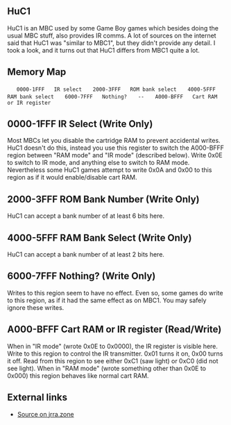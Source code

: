 HuC1
----

HuC1 is an MBC used by some Game Boy games which besides doing the usual
MBC stuff, also provides IR comms. A lot of sources on the internet said
that HuC1 was \"similar to MBC1\", but they didn\'t provide any detail.
I took a look, and it turns out that HuC1 differs from MBC1 quite a lot.

Memory Map
----------

`   0000-1FFF   IR select`
`   2000-3FFF   ROM bank select`
`   4000-5FFF   RAM bank select`
`   6000-7FFF   Nothing?`
`   --`
`   A000-BFFF   Cart RAM or IR register`

0000-1FFF IR Select (Write Only)
--------------------------------

Most MBCs let you disable the cartridge RAM to prevent accidental
writes. HuC1 doesn\'t do this, instead you use this register to switch
the A000-BFFF region between \"RAM mode\" and \"IR mode\" (described
below). Write 0x0E to switch to IR mode, and anything else to switch to
RAM mode. Nevertheless some HuC1 games attempt to write 0x0A and 0x00 to
this region as if it would enable/disable cart RAM.

2000-3FFF ROM Bank Number (Write Only)
--------------------------------------

HuC1 can accept a bank number of at least 6 bits here.

4000-5FFF RAM Bank Select (Write Only)
--------------------------------------

HuC1 can accept a bank number of at least 2 bits here.

6000-7FFF Nothing? (Write Only)
-------------------------------

Writes to this region seem to have no effect. Even so, some games do
write to this region, as if it had the same effect as on MBC1. You may
safely ignore these writes.

A000-BFFF Cart RAM or IR register (Read/Write)
----------------------------------------------

When in \"IR mode\" (wrote 0x0E to 0x0000), the IR register is visible
here. Write to this region to control the IR transmitter. 0x01 turns it
on, 0x00 turns it off. Read from this region to see either 0xC1 (saw
light) or 0xC0 (did not see light). When in \"RAM mode\" (wrote
something other than 0x0E to 0x000) this region behaves like normal cart
RAM.

External links
--------------

-   [Source on jrra.zone](http://jrra.zone/blog/huc1.html)

